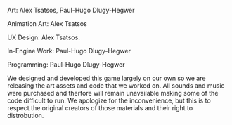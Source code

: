 Art: Alex Tsatsos, Paul-Hugo Dlugy-Hegwer

Animation Art: Alex Tsatsos

UX Design: Alex Tsatsos.

In-Engine Work: Paul-Hugo Dlugy-Hegwer

Programming: Paul-Hugo Dlugy-Hegwer

We designed and developed this game largely on our own so we are releasing the art assets and code that we worked on. All sounds and music were purchased and therfore will remain unavailable making some of the code difficult to run. We apologize for the inconvenience, but this is to respect the original creators of those materials and their right to distrobution.
